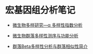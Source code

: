 # 宏基因组分析笔记

+ [微生物多样研究—α 多样性指数分析](https://zhuanlan.zhihu.com/p/74783516)

+ [微生物群落多样性测序与功能分析](https://zhuanlan.zhihu.com/p/78301387)

+ [群落Beta多样性分析与群落相似性简介](https://cloud.tencent.com/developer/article/1667371)
